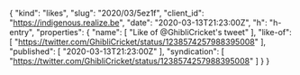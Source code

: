 {
  "kind": "likes",
  "slug": "2020/03/5ez1f",
  "client_id": "https://indigenous.realize.be",
  "date": "2020-03-13T21:23:00Z",
  "h": "h-entry",
  "properties": {
    "name": [
      "Like of @GhibliCricket's tweet"
    ],
    "like-of": [
      "https://twitter.com/GhibliCricket/status/1238574257988395008"
    ],
    "published": [
      "2020-03-13T21:23:00Z"
    ],
    "syndication": [
      "https://twitter.com/GhibliCricket/status/1238574257988395008"
    ]
  }
}
